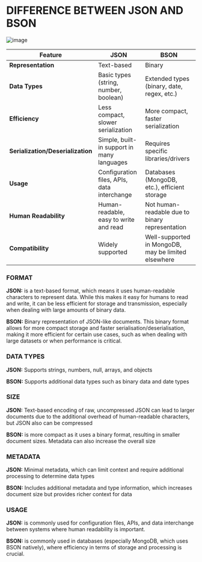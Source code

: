 # DIFFERENCE BETWEEN JSON AND BSON 

![image](https://github.com/laraklopper/LT8-Data-Interaction/assets/135839853/d1c85145-f4d0-45ff-8bc2-d0a9ba946435)




| Feature                   | JSON                                  | BSON                                           |
|---------------------------|---------------------------------------|------------------------------------------------|
| **Representation**        | Text-based                            | Binary                                         |
| **Data Types**            | Basic types (string, number, boolean) | Extended types (binary, date, regex, etc.)      |
| **Efficiency**            | Less compact, slower serialization    | More compact, faster serialization              |
| **Serialization/Deserialization** | Simple, built-in support in many languages | Requires specific libraries/drivers           |
| **Usage**                 | Configuration files, APIs, data interchange | Databases (MongoDB, etc.), efficient storage   |
| **Human Readability**     | Human-readable, easy to write and read | Not human-readable due to binary representation|
| **Compatibility**        | Widely supported                      | Well-supported in MongoDB, may be limited elsewhere |

### FORMAT

**JSON:** is a text-based format, which means it uses human-readable characters to represent data.  While this makes it easy for humans to read and write, it can be less efficient for storage and transmission, especially when dealing with large amounts of binary data.

**BSON:** Binary representation of JSON-like documents. This binary format allows for more compact storage and faster serialisation/deserialisation, making it more efficient for certain use cases, such as when dealing with 
large datasets or when performance is critical.

### DATA TYPES

**JSON:** Supports strings, numbers, null, arrays, and objects

**BSON:** Supports additional data types such as binary data and date types


### SIZE
**JSON:** Text-based encoding of raw, uncompressed JSON can lead to larger documents due to the additional overhead of human-readable characters, but JSON also can be compressed

**BSON:** is more compact as it uses a binary format, resulting in smaller document sizes. Metadata can also increase the overall size

### METADATA
**JSON:** Minimal metadata, which can limit context and require additional processing to determine data types

**BSON:** Includes additional metadata and type information, which increases document size but provides richer context for data

### USAGE

**JSON:** is commonly used for configuration files, APIs, and data interchange between systems where human readability is important. 

**BSON:** is commonly used in databases (especially MongoDB, which uses BSON natively), where efficiency in terms of storage and processing is crucial.
